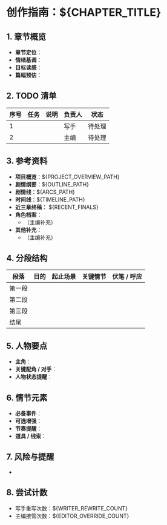 # 创作指南：${CHAPTER_TITLE}

## 1. 章节概览
- **章节定位**：
- **情绪基调**：
- **目标读感**：
- **篇幅预估**：

## 2. TODO 清单
| 序号 | 任务 | 说明 | 负责人 | 状态 |
| ---- | ---- | ---- | ------ | ---- |
| 1 | | | 写手 | 待处理 |
| 2 | | | 主编 | 待处理 |

## 3. 参考资料
- **项目概览**：${PROJECT_OVERVIEW_PATH}
- **剧情纲要**：${OUTLINE_PATH}
- **剧情线**：${ARCS_PATH}
- **时间线**：${TIMELINE_PATH}
- **近三章终稿**：
${RECENT_FINALS}
- **角色档案**：
  - （主编补充）
- **其他补充**：
  - （主编补充）

## 4. 分段结构
| 段落 | 目的 | 起止场景 | 关键情节 | 伏笔 / 呼应 |
| ---- | ---- | -------- | -------- | ------------ |
| 第一段 | | | | |
| 第二段 | | | | |
| 第三段 | | | | |
| 结尾 | | | | |

## 5. 人物要点
- **主角**：
- **关键配角 / 对手**：
- **人物状态提醒**：

## 6. 情节元素
- **必备事件**：
- **可选增强**：
- **节奏提醒**：
- **道具 / 线索**：

## 7. 风险与提醒
- 

## 8. 尝试计数
- 写手重写次数：${WRITER_REWRITE_COUNT}
- 主编接管次数：${EDITOR_OVERRIDE_COUNT}
